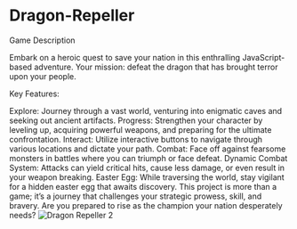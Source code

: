 # Dragon-Repeller
Game Description

Embark on a heroic quest to save your nation in this enthralling JavaScript-based adventure. Your mission: defeat the dragon that has brought terror upon your people.

Key Features:

Explore: Journey through a vast world, venturing into enigmatic caves and seeking out ancient artifacts.
Progress: Strengthen your character by leveling up, acquiring powerful weapons, and preparing for the ultimate confrontation.
Interact: Utilize interactive buttons to navigate through various locations and dictate your path.
Combat: Face off against fearsome monsters in battles where you can triumph or face defeat.
Dynamic Combat System: Attacks can yield critical hits, cause less damage, or even result in your weapon breaking.
Easter Egg: While traversing the world, stay vigilant for a hidden easter egg that awaits discovery.
This project is more than a game; it’s a journey that challenges your strategic prowess, skill, and bravery. Are you prepared to rise as the champion your nation desperately needs?
![Dragon Repeller 2](https://github.com/InfiniteShadow21/Dragon-Repeller/assets/128071351/049de573-4045-4d6b-b00d-c72ef315a1c0)
